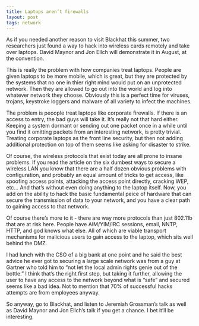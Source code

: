 ```yaml
---
title: Laptops aren’t firewalls
layout: post
tags: network
---
```


As if you needed another reason to visit Blackhat this summer, two researchers just found a way to hack into wireless cards remotely and take over laptops. David Maynor and Jon Ellch will demonstrate it in August, at the convention.

This is really the problem with how companies treat laptops.   People are given laptops to be more mobile, which is great, but they are protected by the systems that no one in thier right mind would put on an unprotected network.   Then they are allowed to go out into the world and log into whatever network they choose.   Obviously this is a perfect time for viruses, trojans, keystroke loggers and malware of all variety to infect the machines.

The problem is peoople treat laptops like corporate firewalls.   If there is an access to entry, the bad guys will take it.   It’s really not that hard either.   Keeping a system dormant or sending out one packet once in a while until you find it omitting packets from an interesting network, is pretty trivial.   Treating corporate laptops as the front line security, but then not adding additional protection on top of them seems like asking for disaster to strike.

Of course, the wireless protocols that exist today are all prone to insane problems.   If you read the article on the six dumbest ways to secure a wireless LAN you know that there are a half dozen obvious problems with configuration, and probably an equal amount of tricks to get access, like spoofing access points, attacking the access point directly, cracking WEP, etc…   And that’s without even doing anything to the laptop itself.   Now, you add on the ability to hack the basic fundamental peice of hardware that can secure the transmission of data to your network, and you have a clear path to gaining access to that network.

Of course there’s more to it - there are way more protocols than just 802.11b that are at risk here. People have AIM/YIM/IRC sessions, email, NNTP, HTTP, and god knows what else.   All of which are viable transport mechanisms for malicious users to gain access to the laptop, which sits well behind the DMZ.

I had lunch with the CSO of a big bank at one point and he said the best advice he ever got to securing a large scale network was from a guy at Gartner who told him to “not let the local admin rights genie out of the bottle.”   I think that’s the right first step, but taking it further, allowing the user to have any access to the network beyond what is “safe” and secured seems like a bad idea.   Not to mention that 70% of successful hacks attempts are from employees anyway.

So anyway, go to Blackhat, and listen to Jeremiah Grossman’s talk as well as David Maynor and Jon Ellch’s talk if you get a chance.   I bet it’ll be interesting.
